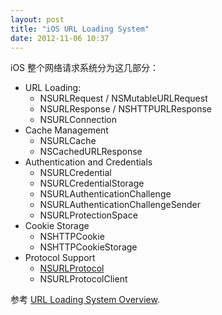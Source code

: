 ```yaml
---
layout: post
title: "iOS URL Loading System"
date: 2012-11-06 10:37
---
```


iOS 整个网络请求系统分为这几部分：

* URL Loading:
    * NSURLRequest / NSMutableURLRequest
    * NSURLResponse / NSHTTPURLResponse
    * NSURLConnection
* Cache Management
    * NSURLCache
    * NSCachedURLResponse
* Authentication and Credentials
    * NSURLCredential
    * NSURLCredentialStorage
    * NSURLAuthenticationChallenge
    * NSURLAuthenticationChallengeSender
    * NSURLProtectionSpace
* Cookie Storage
    * NSHTTPCookie
    * NSHTTPCookieStorage
* Protocol Support
    * [NSURLProtocol][2]
    * NSURLProtocolClient

参考 [URL Loading System Overview][1].

[1]:https://developer.apple.com/library/mac/#documentation/Cocoa/Conceptual/URLLoadingSystem/URLLoadingSystem.html
[2]:http://nshipster.com/nsurlprotocol/

